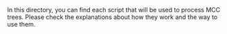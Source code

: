 In this directory, you can find each script that will be used to process MCC trees. Please check the explanations about how they work and the way to use them.
